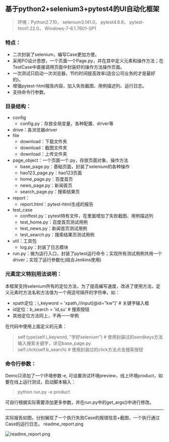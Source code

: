 ## 基于python2+selenium3+pytest4的UI自动化框架

>环境：Python2.7.10， selenium3.141.0， pytest4.6.6， pytest-html1.22.0， Windows-7-6.1.7601-SP1

### 特点：
- 二次封装了selenium，编写Case更加方便。  
- 采用PO设计思想，一个页面一个Page.py，并在其中定义元素和操作方法；在TestCase中直接调用页面中封装好的操作方法操作页面。  
- 一次测试只启动一次浏览器，节约时间提高效率(适合公司业务的才是最好的)。  
- 增强pytest-html报告内容，加入失败截图、用例描述列、运行日志。
- 支持命令行参数。

### 目录结构：  
- config  
  - config.py：存放全局变量，各种配置、driver等  
- drive：各浏览器driver  
- file
  - download：下载文件夹
  - download：截图文件夹  
  - download：上传文件夹     
- page_object：一个页面一个.py，存放页面对象、操作方法 
  - base_page.py：基础页面，封装了selenium的各种操作
  - hao123_page.py：hao123页面  
  - home_page.py：百度首页 
  - news_page.py：新闻首页  
  - search_page.py：搜索结果页 
- report：
  - report.html：pytest-html生成的报告   
- test_case
  - conftest.py：pytest特有文件，在里面增加了失败截图、用例描述列
  - test_home.py：百度首页测试用例
  - test_news.py：新闻首页测试用例
  - test_search.py：搜索结果页测试用例
- util：工具包  
  - log.py：封装了日志模块
- run.py：做为运行入口，封装了pytest运行命令；实现所有测试用例共用一个driver；实现了运行参数化(结合Jenkins使用)  

### 元素定义特别用法说明：
本框架支持selenium所有的定位方法，为了提高编写速度，改进了使用方法，定义元素时方法名和方法值为一个用逗号隔开的字符串，如：
- xpath定位：i_keyword = 'xpath,//input[@id="kw"]'  # 关键字输入框
- id定位：b_search = 'id,su'  # 搜索按钮
- 其他定位方法同上，不再一一举例

在代码中使用上面定义的元素：
> self.type(self.i_keyword, "学好selenium") # 使用封装过的sendkeys方法输入搜索关键字，详见base_page.py  
> self.click(self.b_search) # 使用封装过的click方法点击搜索按钮

 ### 命令行参数：  
 Demo只添加了一个环境参数-e, 可设置测试环境preview，线上环境product，如要在线上运行测试，启动脚本输入：
 > python run.py -e product  
 
 可自行根据实际需要添加更多参数，并在run.py中的get_args()中进行修改。
 
----------------------------------------------------------------------------
实际报告如图，分别展现了一个执行失败Case的报错信息+截图，一个执行通过Case的运行日志。
readme_report.png

![readme_report.png](https://github.com/songzhenhua/selenium_ui_auto/blob/master/readme_report.png)
